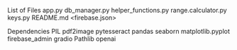 List of Files
app.py
db_manager.py
helper_functions.py
range.calculator.py
keys.py
README.md
<firebase.json>




Dependencies 
PIL
pdf2image
pytesseract
pandas
seaborn
matplotlib.pyplot
firebase_admin
gradio
Pathlib
openai


